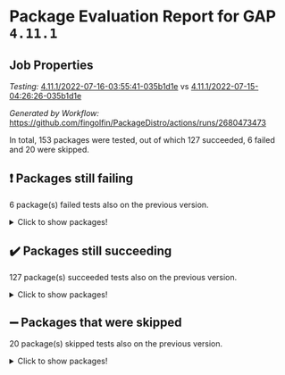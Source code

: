 # Package Evaluation Report for GAP `4.11.1`

## Job Properties

*Testing:* [4.11.1/2022-07-16-03:55:41-035b1d1e](https://github.com/fingolfin/PackageDistro/blob/data/reports/4.11.1/2022-07-16-03:55:41-035b1d1e) vs [4.11.1/2022-07-15-04:26:26-035b1d1e](https://github.com/fingolfin/PackageDistro/blob/data/reports/4.11.1/2022-07-15-04:26:26-035b1d1e)

*Generated by Workflow:* https://github.com/fingolfin/PackageDistro/actions/runs/2680473473

In total, 153 packages were tested, out of which 127 succeeded, 6 failed and 20 were skipped.

## :exclamation: Packages still failing

6 package(s) failed tests also on the previous version.
<details><summary>Click to show packages!</summary>

- fining 1.4.1 [(failure)](https://github.com/fingolfin/PackageDistro/runs/7367916803?check_suite_focus=true)
- francy 1.2.4 [(failure)](https://github.com/fingolfin/PackageDistro/runs/7367917020?check_suite_focus=true)
- hap 1.44 [(failure)](https://github.com/fingolfin/PackageDistro/runs/7367917368?check_suite_focus=true)
- packagemanager 1.2 [(failure)](https://github.com/fingolfin/PackageDistro/runs/7367918743?check_suite_focus=true)
- recog 1.3.2 [(failure)](https://github.com/fingolfin/PackageDistro/runs/7367919099?check_suite_focus=true)
- semigroups 4.0.0 [(failure)](https://github.com/fingolfin/PackageDistro/runs/7367919255?check_suite_focus=true)
</details>

## :heavy_check_mark: Packages still succeeding

127 package(s) succeeded tests also on the previous version.
<details><summary>Click to show packages!</summary>

- ace 5.4 [(success)](https://github.com/fingolfin/PackageDistro/runs/7367915112?check_suite_focus=true)
- aclib 1.3.2 [(success)](https://github.com/fingolfin/PackageDistro/runs/7367915160?check_suite_focus=true)
- agt 0.2 [(success)](https://github.com/fingolfin/PackageDistro/runs/7367915195?check_suite_focus=true)
- alnuth 3.2.1 [(success)](https://github.com/fingolfin/PackageDistro/runs/7367915232?check_suite_focus=true)
- anupq 3.2.6 [(success)](https://github.com/fingolfin/PackageDistro/runs/7367915263?check_suite_focus=true)
- atlasrep 2.1.2 [(success)](https://github.com/fingolfin/PackageDistro/runs/7367915287?check_suite_focus=true)
- autodoc 2022.07.10 [(success)](https://github.com/fingolfin/PackageDistro/runs/7367915321?check_suite_focus=true)
- automata 1.15 [(success)](https://github.com/fingolfin/PackageDistro/runs/7367915350?check_suite_focus=true)
- automgrp 1.3.2 [(success)](https://github.com/fingolfin/PackageDistro/runs/7367915379?check_suite_focus=true)
- autpgrp 1.10.2 [(success)](https://github.com/fingolfin/PackageDistro/runs/7367915403?check_suite_focus=true)
- cap 2022.06-05 [(success)](https://github.com/fingolfin/PackageDistro/runs/7367915438?check_suite_focus=true)
- caratinterface 2.3.3 [(success)](https://github.com/fingolfin/PackageDistro/runs/7367915469?check_suite_focus=true)
- cddinterface 2020.06.24 [(success)](https://github.com/fingolfin/PackageDistro/runs/7367915491?check_suite_focus=true)
- circle 1.6.5 [(success)](https://github.com/fingolfin/PackageDistro/runs/7367915526?check_suite_focus=true)
- classicpres 1.22 [(success)](https://github.com/fingolfin/PackageDistro/runs/7367915554?check_suite_focus=true)
- cohomolo 1.6.10 [(success)](https://github.com/fingolfin/PackageDistro/runs/7367915583?check_suite_focus=true)
- congruence 1.2.4 [(success)](https://github.com/fingolfin/PackageDistro/runs/7367915614?check_suite_focus=true)
- corelg 1.56 [(success)](https://github.com/fingolfin/PackageDistro/runs/7367915662?check_suite_focus=true)
- crime 1.6 [(success)](https://github.com/fingolfin/PackageDistro/runs/7367915710?check_suite_focus=true)
- crisp 1.4.5 [(success)](https://github.com/fingolfin/PackageDistro/runs/7367915758?check_suite_focus=true)
- crypting 0.10 [(success)](https://github.com/fingolfin/PackageDistro/runs/7367915818?check_suite_focus=true)
- cryst 4.1.24 [(success)](https://github.com/fingolfin/PackageDistro/runs/7367915867?check_suite_focus=true)
- crystcat 1.1.9 [(success)](https://github.com/fingolfin/PackageDistro/runs/7367915935?check_suite_focus=true)
- ctbllib 1.3.4 [(success)](https://github.com/fingolfin/PackageDistro/runs/7367915995?check_suite_focus=true)
- cubefree 1.19 [(success)](https://github.com/fingolfin/PackageDistro/runs/7367916056?check_suite_focus=true)
- curlinterface 2.2.2 [(success)](https://github.com/fingolfin/PackageDistro/runs/7367916109?check_suite_focus=true)
- cvec 2.7.5 [(success)](https://github.com/fingolfin/PackageDistro/runs/7367916170?check_suite_focus=true)
- datastructures 0.2.7 [(success)](https://github.com/fingolfin/PackageDistro/runs/7367916220?check_suite_focus=true)
- deepthought 1.0.5 [(success)](https://github.com/fingolfin/PackageDistro/runs/7367916265?check_suite_focus=true)
- design 1.7 [(success)](https://github.com/fingolfin/PackageDistro/runs/7367916307?check_suite_focus=true)
- difsets 2.3.1 [(success)](https://github.com/fingolfin/PackageDistro/runs/7367916344?check_suite_focus=true)
- digraphs 1.5.3 [(success)](https://github.com/fingolfin/PackageDistro/runs/7367916401?check_suite_focus=true)
- edim 1.3.5 [(success)](https://github.com/fingolfin/PackageDistro/runs/7367916470?check_suite_focus=true)
- example 4.3.1 [(success)](https://github.com/fingolfin/PackageDistro/runs/7367916536?check_suite_focus=true)
- factint 1.6.3 [(success)](https://github.com/fingolfin/PackageDistro/runs/7367916588?check_suite_focus=true)
- ferret 1.0.8 [(success)](https://github.com/fingolfin/PackageDistro/runs/7367916652?check_suite_focus=true)
- fga 1.4.0 [(success)](https://github.com/fingolfin/PackageDistro/runs/7367916705?check_suite_focus=true)
- float 1.0.3 [(success)](https://github.com/fingolfin/PackageDistro/runs/7367916847?check_suite_focus=true)
- format 1.4.3 [(success)](https://github.com/fingolfin/PackageDistro/runs/7367916895?check_suite_focus=true)
- forms 1.2.8 [(success)](https://github.com/fingolfin/PackageDistro/runs/7367916925?check_suite_focus=true)
- fplsa 1.2.5 [(success)](https://github.com/fingolfin/PackageDistro/runs/7367916959?check_suite_focus=true)
- fr 2.4.8 [(success)](https://github.com/fingolfin/PackageDistro/runs/7367916994?check_suite_focus=true)
- fwtree 1.3 [(success)](https://github.com/fingolfin/PackageDistro/runs/7367917043?check_suite_focus=true)
- gbnp 1.0.5 [(success)](https://github.com/fingolfin/PackageDistro/runs/7367917068?check_suite_focus=true)
- generalizedmorphismsforcap 2022.05-01 [(success)](https://github.com/fingolfin/PackageDistro/runs/7367917101?check_suite_focus=true)
- genss 1.6.6 [(success)](https://github.com/fingolfin/PackageDistro/runs/7367917129?check_suite_focus=true)
- gradedringforhomalg 2022.06-01 [(success)](https://github.com/fingolfin/PackageDistro/runs/7367917159?check_suite_focus=true)
- grape 4.8.5 [(success)](https://github.com/fingolfin/PackageDistro/runs/7367917198?check_suite_focus=true)
- groupoids 1.69 [(success)](https://github.com/fingolfin/PackageDistro/runs/7367917228?check_suite_focus=true)
- grpconst 2.6.2 [(success)](https://github.com/fingolfin/PackageDistro/runs/7367917268?check_suite_focus=true)
- guarana 0.96.3 [(success)](https://github.com/fingolfin/PackageDistro/runs/7367917309?check_suite_focus=true)
- guava 3.16 [(success)](https://github.com/fingolfin/PackageDistro/runs/7367917338?check_suite_focus=true)
- hapcryst 0.1.14 [(success)](https://github.com/fingolfin/PackageDistro/runs/7367917413?check_suite_focus=true)
- hecke 1.5.3 [(success)](https://github.com/fingolfin/PackageDistro/runs/7367917445?check_suite_focus=true)
- help 3.5 [(success)](https://github.com/fingolfin/PackageDistro/runs/7367917489?check_suite_focus=true)
- idrel 2.44 [(success)](https://github.com/fingolfin/PackageDistro/runs/7367917518?check_suite_focus=true)
- images 1.3.1 [(success)](https://github.com/fingolfin/PackageDistro/runs/7367917552?check_suite_focus=true)
- intpic 0.3.0 [(success)](https://github.com/fingolfin/PackageDistro/runs/7367917579?check_suite_focus=true)
- io 4.7.2 [(success)](https://github.com/fingolfin/PackageDistro/runs/7367917610?check_suite_focus=true)
- irredsol 1.4.3 [(success)](https://github.com/fingolfin/PackageDistro/runs/7367917644?check_suite_focus=true)
- json 2.1.0 [(success)](https://github.com/fingolfin/PackageDistro/runs/7367917688?check_suite_focus=true)
- jupyterkernel 1.4.1 [(success)](https://github.com/fingolfin/PackageDistro/runs/7367917727?check_suite_focus=true)
- jupyterviz 1.5.1 [(success)](https://github.com/fingolfin/PackageDistro/runs/7367917755?check_suite_focus=true)
- kan 1.34 [(success)](https://github.com/fingolfin/PackageDistro/runs/7367917781?check_suite_focus=true)
- kbmag 1.5.9 [(success)](https://github.com/fingolfin/PackageDistro/runs/7367917814?check_suite_focus=true)
- laguna 3.9.5 [(success)](https://github.com/fingolfin/PackageDistro/runs/7367917831?check_suite_focus=true)
- liealgdb 2.2.1 [(success)](https://github.com/fingolfin/PackageDistro/runs/7367917849?check_suite_focus=true)
- liepring 2.6 [(success)](https://github.com/fingolfin/PackageDistro/runs/7367917877?check_suite_focus=true)
- liering 2.4.2 [(success)](https://github.com/fingolfin/PackageDistro/runs/7367917898?check_suite_focus=true)
- linearalgebraforcap 2022.06-03 [(success)](https://github.com/fingolfin/PackageDistro/runs/7367917928?check_suite_focus=true)
- loops 3.4.1 [(success)](https://github.com/fingolfin/PackageDistro/runs/7367917962?check_suite_focus=true)
- lpres 1.0.3 [(success)](https://github.com/fingolfin/PackageDistro/runs/7367917989?check_suite_focus=true)
- majoranaalgebras 1.4 [(success)](https://github.com/fingolfin/PackageDistro/runs/7367918030?check_suite_focus=true)
- mapclass 1.4.5 [(success)](https://github.com/fingolfin/PackageDistro/runs/7367918083?check_suite_focus=true)
- matgrp 0.64 [(success)](https://github.com/fingolfin/PackageDistro/runs/7367918141?check_suite_focus=true)
- modisom 2.5.2 [(success)](https://github.com/fingolfin/PackageDistro/runs/7367918194?check_suite_focus=true)
- modulepresentationsforcap 2022.05-03 [(success)](https://github.com/fingolfin/PackageDistro/runs/7367918243?check_suite_focus=true)
- monoidalcategories 2022.06-07 [(success)](https://github.com/fingolfin/PackageDistro/runs/7367918328?check_suite_focus=true)
- nconvex 2020.11-04 [(success)](https://github.com/fingolfin/PackageDistro/runs/7367918376?check_suite_focus=true)
- nilmat 1.4.1 [(success)](https://github.com/fingolfin/PackageDistro/runs/7367918433?check_suite_focus=true)
- nock 1.5 [(success)](https://github.com/fingolfin/PackageDistro/runs/7367918474?check_suite_focus=true)
- normalizinterface 1.3.3 [(success)](https://github.com/fingolfin/PackageDistro/runs/7367918511?check_suite_focus=true)
- nq 2.5.8 [(success)](https://github.com/fingolfin/PackageDistro/runs/7367918560?check_suite_focus=true)
- numericalsgps 1.3.0 [(success)](https://github.com/fingolfin/PackageDistro/runs/7367918612?check_suite_focus=true)
- openmath 11.5.1 [(success)](https://github.com/fingolfin/PackageDistro/runs/7367918661?check_suite_focus=true)
- orb 4.8.4 [(success)](https://github.com/fingolfin/PackageDistro/runs/7367918704?check_suite_focus=true)
- patternclass 2.4.2 [(success)](https://github.com/fingolfin/PackageDistro/runs/7367918774?check_suite_focus=true)
- permut 2.0.4 [(success)](https://github.com/fingolfin/PackageDistro/runs/7367918809?check_suite_focus=true)
- polenta 1.3.10 [(success)](https://github.com/fingolfin/PackageDistro/runs/7367918828?check_suite_focus=true)
- polymaking 0.8.6 [(success)](https://github.com/fingolfin/PackageDistro/runs/7367918848?check_suite_focus=true)
- primgrp 3.4.2 [(success)](https://github.com/fingolfin/PackageDistro/runs/7367918878?check_suite_focus=true)
- profiling 2.5.0 [(success)](https://github.com/fingolfin/PackageDistro/runs/7367918897?check_suite_focus=true)
- qpa 1.33 [(success)](https://github.com/fingolfin/PackageDistro/runs/7367918934?check_suite_focus=true)
- quagroup 1.8.3 [(success)](https://github.com/fingolfin/PackageDistro/runs/7367918964?check_suite_focus=true)
- radiroot 2.9 [(success)](https://github.com/fingolfin/PackageDistro/runs/7367918988?check_suite_focus=true)
- rcwa 4.6.4 [(success)](https://github.com/fingolfin/PackageDistro/runs/7367919023?check_suite_focus=true)
- rds 1.8 [(success)](https://github.com/fingolfin/PackageDistro/runs/7367919064?check_suite_focus=true)
- repndecomp 1.2.1 [(success)](https://github.com/fingolfin/PackageDistro/runs/7367919129?check_suite_focus=true)
- repsn 3.1.0 [(success)](https://github.com/fingolfin/PackageDistro/runs/7367919161?check_suite_focus=true)
- resclasses 4.7.2 [(success)](https://github.com/fingolfin/PackageDistro/runs/7367919191?check_suite_focus=true)
- scscp 2.3.1 [(success)](https://github.com/fingolfin/PackageDistro/runs/7367919224?check_suite_focus=true)
- sglppow 2.2 [(success)](https://github.com/fingolfin/PackageDistro/runs/7367919294?check_suite_focus=true)
- sgpviz 0.999.5 [(success)](https://github.com/fingolfin/PackageDistro/runs/7367919341?check_suite_focus=true)
- simpcomp 2.1.14 [(success)](https://github.com/fingolfin/PackageDistro/runs/7367919378?check_suite_focus=true)
- singular 2020.12.18 [(success)](https://github.com/fingolfin/PackageDistro/runs/7367919403?check_suite_focus=true)
- sla 1.5.3 [(success)](https://github.com/fingolfin/PackageDistro/runs/7367919451?check_suite_focus=true)
- smallgrp 1.5 [(success)](https://github.com/fingolfin/PackageDistro/runs/7367919473?check_suite_focus=true)
- smallsemi 0.6.13 [(success)](https://github.com/fingolfin/PackageDistro/runs/7367919500?check_suite_focus=true)
- sonata 2.9.4 [(success)](https://github.com/fingolfin/PackageDistro/runs/7367919534?check_suite_focus=true)
- sophus 1.25 [(success)](https://github.com/fingolfin/PackageDistro/runs/7367919555?check_suite_focus=true)
- spinsym 1.5.2 [(success)](https://github.com/fingolfin/PackageDistro/runs/7367919583?check_suite_focus=true)
- symbcompcc 1.3.2 [(success)](https://github.com/fingolfin/PackageDistro/runs/7367919617?check_suite_focus=true)
- thelma 1.3 [(success)](https://github.com/fingolfin/PackageDistro/runs/7367919651?check_suite_focus=true)
- tomlib 1.2.9 [(success)](https://github.com/fingolfin/PackageDistro/runs/7367919682?check_suite_focus=true)
- toric 1.9.5 [(success)](https://github.com/fingolfin/PackageDistro/runs/7367919721?check_suite_focus=true)
- transgrp 3.6.2 [(success)](https://github.com/fingolfin/PackageDistro/runs/7367919768?check_suite_focus=true)
- ugaly 4.0.2 [(success)](https://github.com/fingolfin/PackageDistro/runs/7367919815?check_suite_focus=true)
- unipot 1.5 [(success)](https://github.com/fingolfin/PackageDistro/runs/7367919870?check_suite_focus=true)
- unitlib 4.1.0 [(success)](https://github.com/fingolfin/PackageDistro/runs/7367919915?check_suite_focus=true)
- utils 0.74 [(success)](https://github.com/fingolfin/PackageDistro/runs/7367919951?check_suite_focus=true)
- uuid 0.7 [(success)](https://github.com/fingolfin/PackageDistro/runs/7367919976?check_suite_focus=true)
- walrus 0.9991 [(success)](https://github.com/fingolfin/PackageDistro/runs/7367919998?check_suite_focus=true)
- wedderga 4.10.2 [(success)](https://github.com/fingolfin/PackageDistro/runs/7367920016?check_suite_focus=true)
- xmod 2.88 [(success)](https://github.com/fingolfin/PackageDistro/runs/7367920039?check_suite_focus=true)
- xmodalg 1.22 [(success)](https://github.com/fingolfin/PackageDistro/runs/7367920057?check_suite_focus=true)
- yangbaxter 0.10.0 [(success)](https://github.com/fingolfin/PackageDistro/runs/7367920079?check_suite_focus=true)
- zeromqinterface 0.13 [(success)](https://github.com/fingolfin/PackageDistro/runs/7367920109?check_suite_focus=true)
</details>

## :heavy_minus_sign: Packages that were skipped

20 package(s) skipped tests also on the previous version.
<details><summary>Click to show packages!</summary>

- 4ti2interface 2022.03-01 [(skipped)](https://github.com/fingolfin/PackageDistro/runs/7367866647?check_suite_focus=true)
- browse 1.8.14 [(skipped)](https://github.com/fingolfin/PackageDistro/runs/7367866647?check_suite_focus=true)
- examplesforhomalg 2022.03-01 [(skipped)](https://github.com/fingolfin/PackageDistro/runs/7367866647?check_suite_focus=true)
- gapdoc 1.6.5 [(skipped)](https://github.com/fingolfin/PackageDistro/runs/7367866647?check_suite_focus=true)
- gauss 2022.03-01 [(skipped)](https://github.com/fingolfin/PackageDistro/runs/7367866647?check_suite_focus=true)
- gaussforhomalg 2022.03-01 [(skipped)](https://github.com/fingolfin/PackageDistro/runs/7367866647?check_suite_focus=true)
- gradedmodules 2022.03-01 [(skipped)](https://github.com/fingolfin/PackageDistro/runs/7367866647?check_suite_focus=true)
- homalg 2022.03-01 [(skipped)](https://github.com/fingolfin/PackageDistro/runs/7367866647?check_suite_focus=true)
- homalgtocas 2022.03-01 [(skipped)](https://github.com/fingolfin/PackageDistro/runs/7367866647?check_suite_focus=true)
- io_forhomalg 2022.03-01 [(skipped)](https://github.com/fingolfin/PackageDistro/runs/7367866647?check_suite_focus=true)
- itc 1.5.1 [(skipped)](https://github.com/fingolfin/PackageDistro/runs/7367866647?check_suite_focus=true)
- localizeringforhomalg 2022.03-01 [(skipped)](https://github.com/fingolfin/PackageDistro/runs/7367866647?check_suite_focus=true)
- matricesforhomalg 2022.06-01 [(skipped)](https://github.com/fingolfin/PackageDistro/runs/7367866647?check_suite_focus=true)
- modules 2022.03-01 [(skipped)](https://github.com/fingolfin/PackageDistro/runs/7367866647?check_suite_focus=true)
- polycyclic 2.16 [(skipped)](https://github.com/fingolfin/PackageDistro/runs/7367866647?check_suite_focus=true)
- ringsforhomalg 2022.04-01 [(skipped)](https://github.com/fingolfin/PackageDistro/runs/7367866647?check_suite_focus=true)
- sco 2022.03-01 [(skipped)](https://github.com/fingolfin/PackageDistro/runs/7367866647?check_suite_focus=true)
- toolsforhomalg 2022.05-01 [(skipped)](https://github.com/fingolfin/PackageDistro/runs/7367866647?check_suite_focus=true)
- toricvarieties 2022.03.23 [(skipped)](https://github.com/fingolfin/PackageDistro/runs/7367866647?check_suite_focus=true)
- xgap 4.31 [(skipped)](https://github.com/fingolfin/PackageDistro/runs/7367866647?check_suite_focus=true)
</details>

